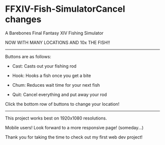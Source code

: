 # FFXIV-Fish-SimulatorCancel changes
A Barebones Final Fantasy XIV Fishing Simulator

NOW WITH MANY LOCATIONS AND 10x THE FISH!!

-----------------------------------------------
Buttons are as follows:

- Cast: Casts out your fishing rod

- Hook: Hooks a fish once you get a bite

- Chum: Reduces wait time for your next fish

- Quit: Cancel everything and put away your rod


Click the bottom row of buttons to change your location!

-----------------------------------------------
This project works best on 1920x1080 resolutions. 

Mobile users! Look forward to a more responsive page! (someday...)

Thank you for taking the time to check out my first web dev project!
